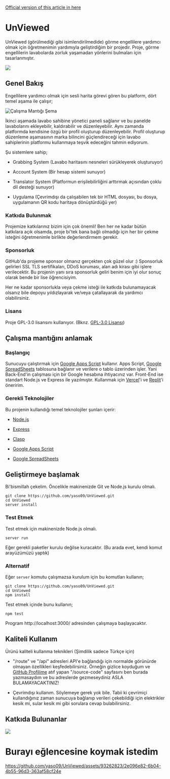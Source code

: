 
[Official version of this article in here](README.md)

# UnViewed

  

UnViewed (görülmediği gibi isimlendirilmedide) görme engellilere yardımcı olmak için öğretmenimin yardımıyla geliştirdiğim bir projedir. Proje, görme engellilerin lavabolarda zorluk yaşamadan yönlerini bulmaları için tasarlanmıştır.

[![](https://visitor-badge.laobi.icu/badge?page_id=yaso09.unviewed)](#)

  

## Genel Bakış

  

Engellilere yardımcı olmak için sesli harita görevi gören bu platform, dört temel aşama ile çalışır;

  

![Çalışma Mantığı Şema](https://github.com/yaso09/UnViewed/assets/93262823/14be1df3-4432-4dd4-b737-f60e6509625e)

  

İkinci aşamada lavabo sahibine yönetici paneli sağlanır ve bu panelde lavabolarını ekleyebilir, kaldırabilir ve düzenleyebilir. Aynı zamanda platformda kendisine özgü bir profil oluşturup düzenleyebilir. Profil oluşturup düzenleme aşamasının marka bilincini güçlendireceği için lavabo sahiplerinin platformu kullanmaya teşvik edeceğini tahmin ediyorum.

  

Şu sistemlere sahip;

* Grabbing System (Lavabo haritasını nesneleri sürükleyerek oluşturuyor)

* Account System (Bir hesap sistemi sunuyor)

* Translator System (Platformun erişilebilirliğini arttırmak açısından çoklu dil desteği sunuyor)

* Uygulama (Çevrimdışı da çalışabilen tek bir HTML dosyası, bu dosya, uygulamanın QR kodu haritaya dönüştürdüğü yer)

  

### Katkıda Bulunmak

  

Projemize katkılarınız bizim için çok önemli! Ben her ne kadar bütün katkılara açık olsamda, proje bi'tek bana bağlı olmadığı için her bir çekme isteğini öğretmenimle birlikte değerlendirmem gerekir.

  

### Sponsorluk

  

GitHub'da projeme sponsor olmanız gerçekten çok güzel olur :) Sponsorluk gelirleri SSL TLS sertifikaları, DDoS koruması, alan adı kirası gibi işlere verilecektir. Bu projenin yanı sıra sponsorluk geliri benim için iyi olur sonuç olarak bende bir lise öğrencisiyim.

  

Her ne kadar sponsorlukla veya çekme isteği ile katkıda bulunamayacak olsanız bile depoyu yıldızlayarak ve/veya çatallayarak da yardımcı olabilirsiniz.

  

### Lisans

  

Proje GPL-3.0 lisansını kullanıyor. (Bknz. [GPL-3.0 Lisansı](LICENSE))

  

## Çalışma mantığını anlamak

  

### Başlangıç

  

Sunucuyu çalıştırmak için [Google Apps Script](https://script.google.com) kullanır. Apps Script, [Google SpreadSheets](https://docs.google.com/spreadsheets) tablosuna bağlanır ve verilere o tablo üzerinden işler. Yani Back-End'in çalışması için bir Google hesabına ihtiyacınız var. Front-End ise standart Node.js ve Express ile yazılmıştır. Kullanmak için [Vercel](https://vercel.com)'i ve [Replit](https://replit.com)'i öneririm.

  

### Gerekli Teknolojiler

  

Bu projenin kullandığı temel teknolojiler şunları içerir:

  

* [Node.js](https://nodejs.org)

* [Express](https://expressjs.com)

* [Clasp](https://github.com/google/clasp)

* [Google Apps Script](https://script.google.com)

* [Google SpreadSheets](https://docs.google.com/spreadsheets)

  

## Geliştirmeye başlamak

  

Bi'bismillah çekelim. Öncelikle makinenizde Git ve Node.js kurulu olmalı.

  

    git clone https://github.com/yaso09/UnViewed.git
    cd UnViewed
    server install



### Test Etmek

  

Test etmek için makinenizde Node.js olmalı.

    server run

  

Eğer gerekli paketler kurulu değilse kuracaktır. (Bu arada evet, kendi komut arayüzümüzü yaptık)

  

### Alternatif

  

Eğer ```server``` komutu çalışmazsa kurulum için bu komutları kullanın;

    git clone https://github.com/yaso09/UnViewed.git
    cd UnViewed
    npm install

Test etmek içinde bunu kullanın;

    npm test


Program http://localhost:3000/ adresinden çalışmaya başlayacaktır.

  

## Kaliteli Kullanım

Ürünü kaliteli kullanma teknikleri (Şimdilik sadece Türkçe için)

* "/route" ve "/api" adresleri API'e bağlandığı için normalde görünürde olmayan özellikleri keşfedebilirsiniz. Örneğin gizlice koyduğum ve [GitHub Profilime](https://github.com/yaso09) atıf yapan "/source-code" sayfasını ben burada yazmasaydım ve bu adreslerde gezmeseydiniz ASLA BULAMAYACAKTINIZ!

* Çevrimdışı kullanım. Söylemeye gerek yok bile. Tabii ki çevrimiçi kullandığınız zaman sunucuya bağlanıp verileri çekebildiği için elektrikler kesik mi, sular kesik mi gibi sorulara cevap bulabilirsiniz.

## Katkıda Bulunanlar

<a href="https://github.com/yaso09/unviewed/graphs/contributors">
  <img src="https://contrib.rocks/image?repo=yaso09/unviewed" />
</a>

# Burayı eğlencesine koymak istedim

https://github.com/yaso09/UnViewed/assets/93262823/2e096e82-6b04-4b55-96d3-363af58cf24e